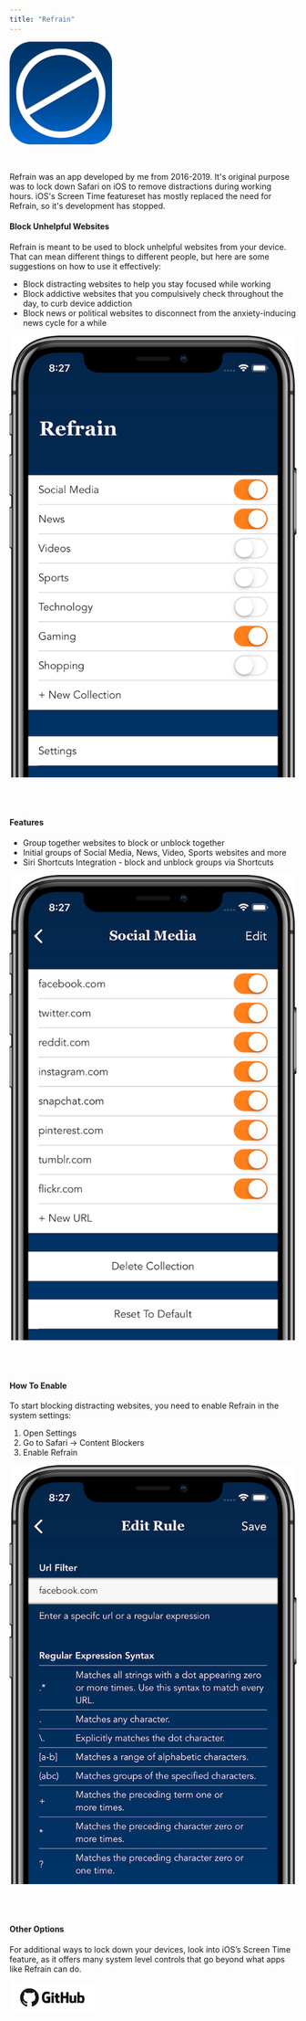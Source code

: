 ```yaml
---
title: "Refrain"
---
```


![refrain app icon](./images/refrain-app-icon.png)

<br>

Refrain was an app developed by me from 2016-2019. It's original purpose was to lock down Safari on iOS to remove distractions during working hours. iOS's Screen Time featureset has mostly replaced the need for Refrain, so it's development has stopped. 

#### Block Unhelpful Websites
Refrain is meant to be used to block unhelpful websites from your device. That can mean different things to different people, but here are some suggestions on how to use it effectively:

- Block distracting websites to help you stay focused while working 
- Block addictive websites that you compulsively check throughout the day, to curb device addiction
- Block news or political websites to disconnect from the anxiety-inducing news cycle for a while

![refrain main screen](./images/refrain1.png)

<br>
<br>

#### Features
- Group together websites to block or unblock together
- Initial groups of Social Media, News, Video, Sports websites and more
- Siri Shortcuts Integration - block and unblock groups via Shortcuts

![list of blocked websties](./images/refrain2.png)

<br>
<br>

#### How To Enable
To start blocking distracting websites, you need to enable Refrain in the system settings:

1. Open Settings
2. Go to Safari -> Content Blockers 
3. Enable Refrain

![blocked website view](./images/refrain3.png)

<br>
<br>


#### Other Options
For additional ways to lock down your devices, look into iOS’s Screen Time feature, as it offers many system level controls that go beyond what apps like Refrain can do. 


[![github link](./images/github.png)](https://github.com/kgenoe/Refrain)